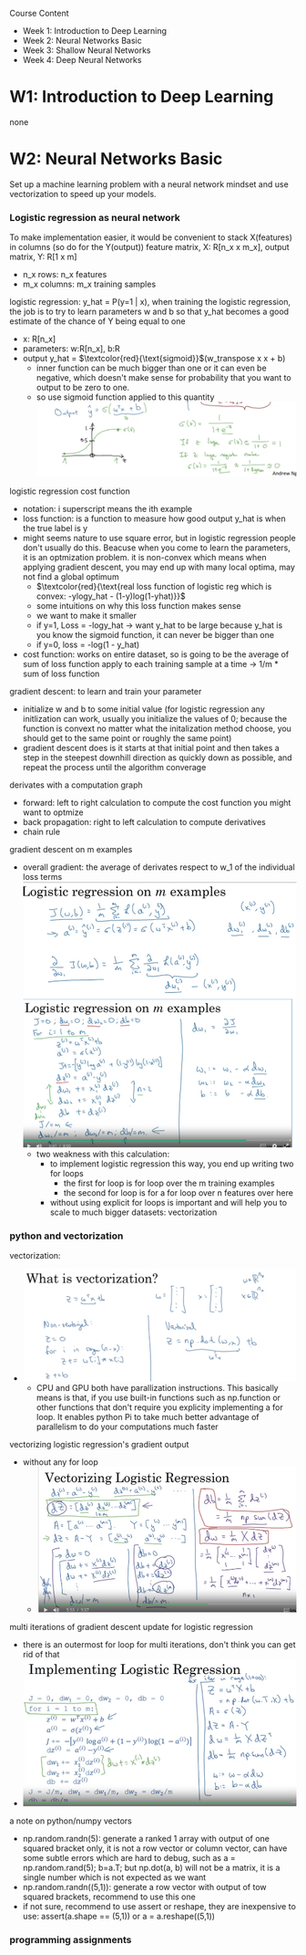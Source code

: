 Course Content
- Week 1: Introduction to Deep Learning
- Week 2: Neural Networks Basic
- Week 3: Shallow Neural Networks
- Week 4: Deep Neural Networks

# W1: Introduction to Deep Learning
none

# W2: Neural Networks Basic
Set up a machine learning problem with a neural network mindset and use vectorization to speed up your models.
### Logistic regression as neural network

To make implementation easier, it would be convenient to stack X(features) in columns (so do for the Y(output)) feature matrix, X: R[n_x x m_x], output matrix, Y: R[1 x m]
- n_x rows: n_x features
- m_x columns: m_x training samples

logistic regression: y_hat = P(y=1 | x), when training the logistic regression, the job is to try to learn parameters w and b so that y_hat becomes a good estimate of the chance of Y being equal to one
- x: R[n_x]
- parameters: w:R[n_x], b:R
- output y_hat = $`\textcolor{red}{\text{sigmoid}}`$(w_transpose x x + b)
  - inner function can be much bigger than one or it can even be negative, which doesn't make sense for probability that you want to output to be zero to one. 
  - so use sigmoid function applied to this quantity
 ![sigmoid](https://github.com/tinghe14/MLE-Learner/blob/34728ab2815cafe4cfa3f7f92d49c2d71aaf7efd/Deep%20Learning/Deep%20Learning%20Specialization%20from%20deeplearning.ai/sigmoid.png)
 
 logistic regression cost function
 - notation: i superscript means the ith example
 - loss function: is a function to measure how good output y_hat is when the true label is y
  - might seems nature to use square error, but in logistic regression people don't usually do this. Beacuse when you come to learn the parameters, it is an optmization problem. it is non-convex which means when applying gradient descent, you may end up with many local optima, may not find a global optimum
    - $`\textcolor{red}{\text{real loss function of logistic reg which is convex: -ylogy_hat - (1-y)log(1-yhat)}}`$
    - some intuitions on why this loss function makes sense
    - we want to make it smaller
    - if y=1, Loss = -logy_hat -> want y_hat to be large because y_hat is you know the sigmoid function, it can never be bigger than one
    - if y=0, loss = -log(1 - y_hat)
- cost function: works on entire dataset, so is going to be the average of sum of loss function apply to each training sample at a time -> 1/m * sum of loss function

gradient descent: to learn and train your parameter
- initialize w and b to some initial value (for logistic regression any initlization can work, usually you initialize the values of 0; because the function is convext no matter what the initalization method choose, you should get to the same point or roughly the same point)
- gradient descent does is it starts at that initial point and then takes a step in the steepest downhill direction as quickly down as possible, and repeat the process until the algorithm converage

derivates with a computation graph
- forward: left to right calculation to compute the cost function you might want to optmize
- back propagation: right to left calculation to compute derivatives
- chain rule

gradient descent on m examples
- overall gradient: the average of derivates respect to w_1 of the individual loss terms
![0](https://github.com/tinghe14/MLE-Learner/blob/9a8afa2d5e5fbd31e180d63c7b45ee4a4cfb6162/Deep%20Learning/Deep%20Learning%20Specialization%20from%20deeplearning.ai/0_gradient%20descent%20on%20m%20example%200.png)
![1](https://github.com/tinghe14/MLE-Learner/blob/9a8afa2d5e5fbd31e180d63c7b45ee4a4cfb6162/Deep%20Learning/Deep%20Learning%20Specialization%20from%20deeplearning.ai/0_gradient%20descent%20on%20m%20example%201.png)
  - two weakness with this calculation:
    - to implement logistic regression this way, you end up writing two for loops
      - the first for loop is for loop over the m training examples
      - the second for loop is for a for loop over n features over here
    - without using explicit for loops is important and will help you to scale to much bigger datasets: vectorization
 
### python and vectorization
vectorization:
- ![0_vectorization vs non vectorization examples](https://github.com/tinghe14/MLE-Learner/blob/9a6171e97008883fdca58b39efb370f7d75c887d/Deep%20Learning/Deep%20Learning%20Specialization%20from%20deeplearning.ai/0_vectorization%20vs%20non%20vectorization%20examples.png)
  - CPU and GPU both have parallization instructions. This basically means is that, if you use built-in functions such as np.function or other functions that don't require you explicity implementing a for loop. It enables python Pi to take much better advantage of parallelism to do your computations much faster

vectorizing logistic regression's gradient output
- without any for loop
  - ![0 without any for loop](https://github.com/tinghe14/MLE-Learner/blob/30779c02647daafe2ef2fe32c8e75d781419f2e8/Deep%20Learning/Deep%20Learning%20Specialization%20from%20deeplearning.ai/0%20without%20any%20for%20loop.png)

multi iterations of gradient descent update for logistic regression
- there is an outermost for loop for multi iterations, don't think you can get rid of that
- ![0 gradient descent vectorized logistic regression](https://github.com/tinghe14/MLE-Learner/blob/cc0d0acb27f5d4ab83fab5675784c22d92125290/Deep%20Learning/Deep%20Learning%20Specialization%20from%20deeplearning.ai/0%20gradient%20descent%20vectorized%20logistic%20regression.png)

a note on python/numpy vectors
- np.random.randn(5): generate a ranked 1 array with output of one squared bracket only, it is not a row vector or column vector, can have some subtle errors which are hard to debug, such as a = np.random.rand(5); b=a.T; but np.dot(a, b) will not be a matrix, it is a single number which is not expected as we want
- np.random.randn((5,1)): generate a row vector with output of tow squared brackets, recommend to use this one
- if not sure, recommend to use assert or reshape, they are inexpensive to use: assert(a.shape == (5,1)) or a = a.reshape((5,1))

### programming assignments

